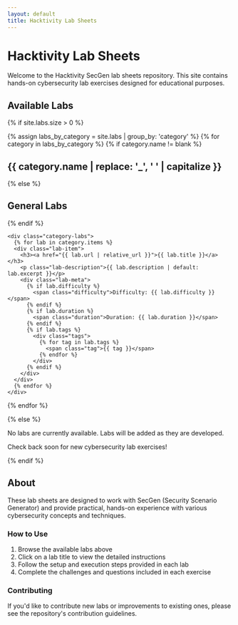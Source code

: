 ```yaml
---
layout: default
title: Hacktivity Lab Sheets
---
```


# Hacktivity Lab Sheets

Welcome to the Hacktivity SecGen lab sheets repository. This site contains hands-on cybersecurity lab exercises designed for educational purposes.

## Available Labs

{% if site.labs.size > 0 %}
<div class="lab-list">
  {% assign labs_by_category = site.labs | group_by: 'category' %}
  {% for category in labs_by_category %}
    {% if category.name != blank %}
      <h2 class="category-heading">{{ category.name | replace: '_', ' ' | capitalize }}</h2>
    {% else %}
      <h2 class="category-heading">General Labs</h2>
    {% endif %}
    
    <div class="category-labs">
      {% for lab in category.items %}
      <div class="lab-item">
        <h3><a href="{{ lab.url | relative_url }}">{{ lab.title }}</a></h3>
        <p class="lab-description">{{ lab.description | default: lab.excerpt }}</p>
        <div class="lab-meta">
          {% if lab.difficulty %}
            <span class="difficulty">Difficulty: {{ lab.difficulty }}</span>
          {% endif %}
          {% if lab.duration %}
            <span class="duration">Duration: {{ lab.duration }}</span>
          {% endif %}
          {% if lab.tags %}
            <div class="tags">
              {% for tag in lab.tags %}
                <span class="tag">{{ tag }}</span>
              {% endfor %}
            </div>
          {% endif %}
        </div>
      </div>
      {% endfor %}
    </div>
  {% endfor %}
</div>
{% else %}
<div class="no-labs">
  <p>No labs are currently available. Labs will be added as they are developed.</p>
  <p>Check back soon for new cybersecurity lab exercises!</p>
</div>
{% endif %}

## About

These lab sheets are designed to work with SecGen (Security Scenario Generator) and provide practical, hands-on experience with various cybersecurity concepts and techniques.

### How to Use

1. Browse the available labs above
2. Click on a lab title to view the detailed instructions
3. Follow the setup and execution steps provided in each lab
4. Complete the challenges and questions included in each exercise

### Contributing

If you'd like to contribute new labs or improvements to existing ones, please see the repository's contribution guidelines.

<!-- Theme Toggle Button -->
<div class="theme-toggle-container" style="position: fixed; top: 20px; right: 20px; z-index: 1000;">
  <button id="theme-toggle" class="btn btn-sm" style="background-color: var(--primary-btnbg-color); color: white; border: none; border-radius: 20px; padding: 8px 16px;">
    <i class="fas fa-moon" id="theme-icon"></i>
  </button>
</div>

<script>
// Theme toggle functionality
document.addEventListener('DOMContentLoaded', function() {
  const themeToggle = document.getElementById('theme-toggle');
  const themeIcon = document.getElementById('theme-icon');
  const body = document.body;
  
              // Check for saved theme preference or default to dark mode
              const currentTheme = localStorage.getItem('theme') || 'dark';
  body.setAttribute('data-theme', currentTheme);
  updateThemeIcon(currentTheme);
  
  themeToggle.addEventListener('click', function() {
    const currentTheme = body.getAttribute('data-theme');
    const newTheme = currentTheme === 'dark' ? 'light' : 'dark';
    
    body.setAttribute('data-theme', newTheme);
    localStorage.setItem('theme', newTheme);
    updateThemeIcon(newTheme);
  });
  
  function updateThemeIcon(theme) {
    if (theme === 'dark') {
      themeIcon.className = 'fas fa-sun';
    } else {
      themeIcon.className = 'fas fa-moon';
    }
  }
});

// Process ==highlight== syntax
document.addEventListener('DOMContentLoaded', function() {
  const contentBody = document.querySelector('.lab-list');
  if (contentBody) {
    // Replace ==text== with <mark>text</mark>
    contentBody.innerHTML = contentBody.innerHTML.replace(/==([^=]+)==/g, '<mark>$1</mark>');
  }
});
</script>